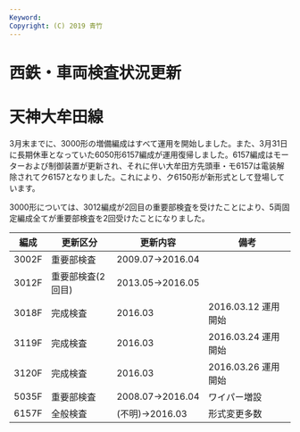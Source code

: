 ```yaml
---
Keyword: 
Copyright: (C) 2019 青竹
---
```


# 西鉄・車両検査状況更新

# 天神大牟田線

3月末までに、3000形の増備編成はすべて運用を開始しました。また、3月31日に長期休車となっていた6050形6157編成が運用復帰しました。6157編成はモーターおよび制御装置が更新され、それに伴い大牟田方先頭車・モ6157は電装解除されてク6157となりました。これにより、ク6150形が新形式として登場しています。

3000形については、3012編成が2回目の重要部検査を受けたことにより、5両固定編成全てが重要部検査を2回受けたことになりました。

| 編成 | 更新区分 | 更新内容 | 備考 |
| --- | --- | --- | --- |
| 3002F | 重要部検査 | 2009.07→2016.04 |  |
| 3012F | 重要部検査(2回目) | 2013.05→2016.05 |  |
| 3018F | 完成検査 | 2016.03 | 2016.03.12 運用開始 |
| 3119F | 完成検査 | 2016.03 | 2016.03.24 運用開始 |
| 3120F | 完成検査 | 2016.03 | 2016.03.26 運用開始 |
| 5035F | 重要部検査 | 2008.07→2016.04 | ワイパー増設 |
| 6157F | 全般検査 | (不明)→2016.03 | 形式変更多数 |

